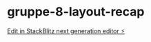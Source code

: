 # gruppe-8-layout-recap

[Edit in StackBlitz next generation editor ⚡️](https://stackblitz.com/~/github.com/LarsGJobloop/gruppe-8-layout-recap)